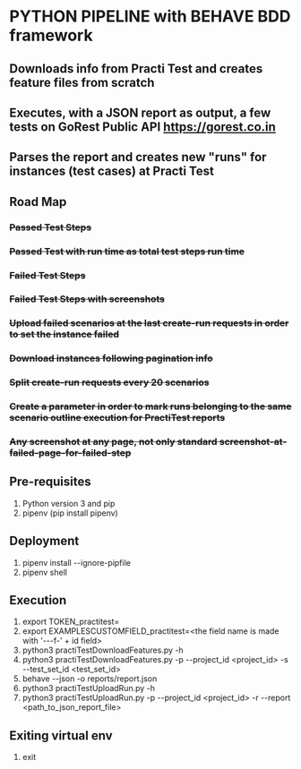 # PYTHON PIPELINE with BEHAVE BDD framework
## Downloads info from Practi Test and creates feature files from scratch
## Executes, with a JSON report as output, a few tests on GoRest Public API https://gorest.co.in
## Parses the report and creates new "runs" for instances (test cases) at Practi Test
## Road Map
### <del>Passed Test Steps</del>
### <del>Passed Test with run time as total test steps run time</del>
### <del>Failed Test Steps</del>
### <del>Failed Test Steps with screenshots</del>
### <del>Upload failed scenarios at the last create-run requests in order to set the instance failed</del>
### <del>Download instances following pagination info</del>
### <del>Split create-run requests every 20 scenarios</del>
### <del>Create a parameter in order to mark runs belonging to the same scenario outline execution for PractiTest reports</del>
### <del>Any screenshot at any page, not only standard screenshot-at-failed-page-for-failed-step</del>

## Pre-requisites

1. Python version 3 and pip
2. pipenv (pip install pipenv)

## Deployment

1. pipenv install --ignore-pipfile
2. pipenv shell

## Execution

1. export TOKEN_practitest=<your token>
2. export EXAMPLESCUSTOMFIELD_practitest=<the field name is made with '---f-' + id field>
3. python3 practiTestDownloadFeatures.py -h
4. python3 practiTestDownloadFeatures.py -p --project_id <project_id> -s --test_set_id <test_set_id>
5. behave --json -o reports/report.json
6. python3 practiTestUploadRun.py -h
7. python3 practiTestUploadRun.py -p --project_id <project_id> -r --report <path_to_json_report_file>

## Exiting virtual env

1. exit
